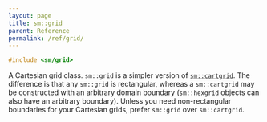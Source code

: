 ```yaml
---
layout: page
title: sm::grid
parent: Reference
permalink: /ref/grid/
---
```

```c++
#include <sm/grid>
```

A Cartesian grid class. `sm::grid` is a simpler version of [`sm::cartgrid`](https://github.com/sebsjames/maths/blob/main/sm/cartgrid). The difference is that any `sm::grid` is rectangular, whereas a `sm::cartgrid` may be constructed with an arbitrary domain boundary (`sm::hexgrid` objects can also have an arbitrary boundary). Unless you need non-rectangular boundaries for your Cartesian grids, prefer `sm::grid` over `sm::cartgrid`.
